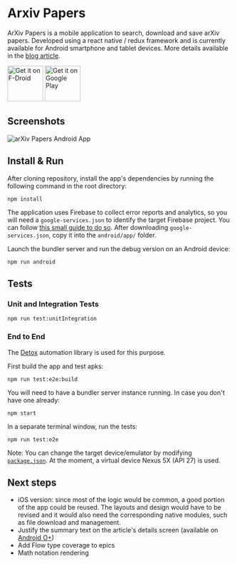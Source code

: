 # Arxiv Papers

ArXiv Papers is a mobile application to search, download and save arXiv papers. Developed using a react native / redux framework and is currently available for Android smartphone and tablet devices. More details available in the [blog article](https://lopespm.github.io/apps/2018/03/12/arxiv-papers).

[<img src="https://f-droid.org/badge/get-it-on.png"
      alt="Get it on F-Droid"
      height="80">](https://f-droid.org/packages/com.rockbyte.arxiv/)
[<img src="https://play.google.com/intl/en_us/badges/images/generic/en-play-badge.png"
      alt="Get it on Google Play"
      height="80">](https://play.google.com/store/apps/details?id=com.rockbyte.arxiv)

## Screenshots

![arXiv Papers Android App](https://lopespm.github.io/files/arxiv-papers/arxiv_layout_implementation.png)

## Install & Run

After cloning repository, install the app's dependencies by running the following command in the root directory:

    npm install

The application uses Firebase to collect error reports and analytics, so you will need a `google-services.json` to identify the target Firebase project. You can follow [this small guide to do so](https://firebase.google.com/docs/android/setup#manually_add_firebase). After downloading `google-services.json`, copy it into the `android/app/` folder.

Launch the bundler server and run the debug version on an Android device:

    npm run android


## Tests

### Unit and Integration Tests

    npm run test:unitIntegration

### End to End

The [Detox](https://github.com/wix/detox) automation library is used for this purpose.

First build the app and test apks:

    npm run test:e2e:build

You will need to have a bundler server instance running. In case you don't have one already:

    npm start

In a separate terminal window, run the tests:

    npm run test:e2e

Note: You can change the target device/emulator by modifying [`package.json`](package.json). At the moment, a virtual device Nexus 5X (API 27) is used.


## Next steps

 - iOS version: since most of the logic would be common, a good portion of the app could be reused. The layouts and design would have to be revised and it would also need the corresponding native modules, such as file download and management.
 - Justify the summary text on the article's details screen (available on [Android O+](https://developer.android.com/reference/android/widget/TextView.html#setJustificationMode(int)))
 - Add Flow type coverage to epics
 - Math notation rendering
